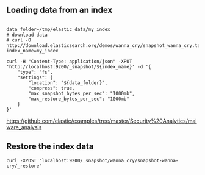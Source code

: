 ## Loading data from an index

```

data_folder=/tmp/elastic_data/my_index
# download data
# curl -O http://download.elasticsearch.org/demos/wanna_cry/snapshot_wanna_cry.tar.gz
index_name=my_index

curl -H "Content-Type: application/json" -XPUT 'http://localhost:9200/_snapshot/${index_name}' -d '{
    "type": "fs",
    "settings": {
        "location": "${data_folder}",
        "compress": true,
        "max_snapshot_bytes_per_sec": "1000mb",
        "max_restore_bytes_per_sec": "1000mb"
    }
}'
```

https://github.com/elastic/examples/tree/master/Security%20Analytics/malware_analysis
## Restore the index data
```
curl -XPOST "localhost:9200/_snapshot/wanna_cry/snapshot-wanna-cry/_restore"
```

